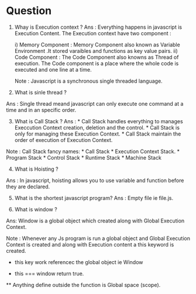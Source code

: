 # Question

1. Whay is Execution context ?
Ans : Everything happens in javascript is Execution Content. The Execution context have two component :

     i) Memory Component : Memory Component also known as Variable Environment .It stored varaibles and functions  as key value  pairs.
     ii) Code Component : The  Code Component also knowns as Thread of execution. The Code component is a place where the whole code is executed and one line at a time.

     Note : Javascript is a synchronous single threaded language.
2. What is sinle thread ?

 Ans : Single thread meand javascript can only execute one command at a time and in an specific order.

3. What is Call Stack ?
 Ans : 
        * Call Stack handles everything to manages Execcution Context creation, deletion and the control. 
        * Call Stack is only for managing these Execution Context.
        * Call Stack maintain the order of execution of Execution Context.

Note : Call Stack fancy names: 
        * Call Stack
        * Execution Context Stack.
        * Program Stack
        * Control Stack
        * Runtime Stack
        * Machine Stack


4. What is Hoisting ?

Ans : In javascript, hoisting allows you to use variable and function before they are declared.

5. What is the shortest javascript program?
Ans : Empty file ie file.js.

6. What is window ?

Ans: Window is a global object which created along with Global Execution Context.

Note : Whenever any Js program is run a global object and Global Execution Context is created and along with Execution content a this keyword is created.

   * this key work referencec the global object ie Window

   * this === window  return true.

** Anything define outside the function is Global space (scope).





     
